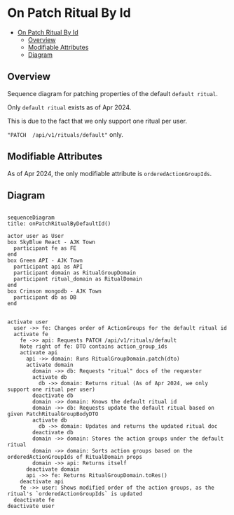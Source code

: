 # On Patch Ritual By Id

<!-- TOC -->

- [On Patch Ritual By Id](#on-patch-ritual-by-id)
  - [Overview](#overview)
  - [Modifiable Attributes](#modifiable-attributes)
  - [Diagram](#diagram)

<!-- /TOC -->

## Overview
Sequence diagram for patching properties of the default `default ritual`.

Only `default ritual` exists as of Apr 2024.

This is due to the fact that we only support one ritual per user.

`"PATCH  /api/v1/rituals/default"` only.

## Modifiable Attributes

As of Apr 2024, the only modifiable attribute is `orderedActionGroupIds`.

## Diagram

```mermaid

sequenceDiagram
title: onPatchRitualByDefaultId()

actor user as User
box SkyBlue React - AJK Town
  participant fe as FE
end
box Green API - AJK Town
  participant api as API
  participant domain as RitualGroupDomain
  participant ritual_domain as RitualDomain
end
box Crimson mongodb - AJK Town
  participant db as DB
end


activate user
  user ->> fe: Changes order of ActionGroups for the default ritual id
  activate fe
    fe ->> api: Requests PATCH /api/v1/rituals/default
    Note right of fe: DTO contains action_group_ids
    activate api
      api ->> domain: Runs RitualGroupDomain.patch(dto)
      activate domain
        domain ->> db: Requests "ritual" docs of the requester
        activate db
          db ->> domain: Returns ritual (As of Apr 2024, we only support one ritual per user)
        deactivate db
        domain ->> domain: Knows the default ritual id
        domain ->> db: Requests update the default ritual based on given PatchRitualGroupBodyDTO
        activate db
          db ->> domain: Updates and returns the updated ritual doc
        deactivate db
        domain ->> domain: Stores the action groups under the default ritual
        domain ->> domain: Sorts action groups based on the orderedActionGroupIds of RitualDomain props
        domain ->> api: Returns itself
      deactivate domain
      api ->> fe: Returns RitualGroupDomain.toRes()
    deactivate api
    fe ->> user: Shows modified order of the action groups, as the ritual's `orderedActionGroupIds` is updated
  deactivate fe
deactivate user
```